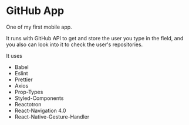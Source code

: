 # GitHub App

One of my first mobile app.

It runs with GitHub API to get and store the user you type in the field, and you also can look into it to check the user's repositories.

It uses
 - Babel
 - Eslint
 - Prettier
 - Axios
 - Prop-Types
 - Styled-Components
 - Reactotron
 - React-Navigation 4.0
 - React-Native-Gesture-Handler



